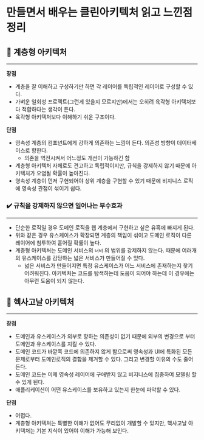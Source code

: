 # 만들면서 배우는 클린아키텍처 읽고 느낀점 정리 

## 📌 계층형 아키텍처

---

**장점**

- 계층을 잘 이해하고 구성하기만 하면 각 레이어를 독립적인 레이어로 구성할 수 있다.
- 가벼운 일회성 프로젝트(그런게 있을지 모르지만)에서는 오히려 육각형 아키텍처보다 적합하다는 생각이 든다.
- 육각형 아키텍처보다 이해하기 쉬운 구조이다.

**단점**

- 영속성 계층의 컴포넌트에게 강하게 의존하는 느낌이 든다. 의존성 방향이 데이터베이스로 향한다.
    - 의존을 역전시켜서 어느정도 개선이 가능하긴 함
- 계층형 아키텍처 자체로도 견고하고 독립적이지만, 규칙을 강제하지 않기 때문에 아키텍처가 오염될 확률이 높아진다.
- 영속성 계층이 먼저 구현되어야 상위 계층을 구현할 수 있기 때문에 비지니스 로직에 영속성 관점이 섞이기 쉽다.

### ✔️ 규칙을 강제하지 않으면 일어나는 부수효과

---

- 단순한 로직일 경우 도메인 로직을 웹 계층에서 구현하고 싶은 유혹에 빠지게 된다.
- 위와 같은 경우 유스케이스가 확장되면 계층의 책임이 섞이고 도메인 로직이 다른 레이어에 침투하여 흩어질 확률이 높다.
- 계층형 아키텍처는 도메인 서비스의 `너비` 의 범위를 강제하지 않는다. 때문에 여러개의 유스케이스를 감당하는 넓은 서비스가 만들어질 수 있다.
    - 넓은 서비스가 만들어지면 특정 유스케이스가 어느 서비스에 존재하는지 찾기 어려워진다. 아키텍처는 코드를 탐색하는데 도움이 되어야 하는데 이 경우에는 아무런 도움이 되지 않는다.


## 📌 헥사고날 아키텍처

---

**장점**

- 도메인과 유스케이스가 외부로 향하는 의존성이 없기 때문에 외부의 변경으로 부터 도메인과 유스케이스를 지킬 수 있다.
- 도메인 코드가 바깥쪽 코드에 의존하지 않게 함으로써 영속성과 UI에 특화된 모든 문제로부터 도메인로직의 결합을 제거할 수 있다. 그리고 변경할 이유의 수도 줄어든다.
- 도메인 코드는 이제 영속성 레이어에 구애받지 않고 비지니스에 집중하여 모델링 할 수 있게 된다.
- 애플리케이션이 어떤 유스케이스를 보유하고 있는지 한눈에 파악할 수 있다.

**단점**

- 어렵다.
- 계층형 아키텍처는 특별한 이해가 없어도 무리없이 개발할 수 있지만, 핵사고날 아키텍처는 기본 지식이 있어야 이해가 가능해 보인다.